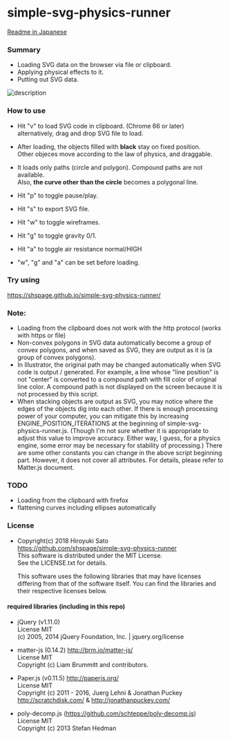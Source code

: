 # simple-svg-physics-runner

[Readme in Japanese](https://github.com/shspage/simple-svg-physics-runner/blob/master/README_ja.md) 

### Summary
* Loading SVG data on the browser via file or clipboard.
* Applying physical effects to it.
* Putting out SVG data.

![description](https://github.com/shspage/simple-svg-physics-runner/blob/master/image/description.gif)

### How to use
* Hit "v" to load SVG code in clipboard. (Chrome 66 or later)  
  alternatively, drag and drop SVG file to load.

* After loading, the objects filled with **black** stay on fixed position.  
  Other objeces move according to the law of physics, and draggable.

* It loads only paths (circle and polygon). Compound paths are not available.  
  Also, **the curve other than the circle** becomes a polygonal line.

* Hit "p" to toggle pause/play.
* Hit "s" to export SVG file.
* Hit "w" to toggle wireframes.
* Hit "g" to toggle gravity 0/1.
* Hit "a" to toggle air resistance normal/HIGH

* "w", "g" and "a" can be set before loading.

### Try using
https://shspage.github.io/simple-svg-physics-runner/

### Note:
* Loading from the clipboard does not work with the http protocol (works with https or file)
* Non-convex polygons in SVG data automatically become a group of convex polygons,
and when saved as SVG, they are output as it is (a group of convex polygons).
* In Illustrator, the original path may be changed automatically when SVG code is output / generated.
For example, a line whose "line position" is not "center" is converted to a compound path with fill color of original line color.
A compound path is not displayed on the screen because it is not processed by this script.
* When stacking objects are output as SVG, you may notice where the edges of the objects dig into each other.
If there is enough processing power of your computer, you can mitigate this by increasing ENGINE_POSITION_ITERATIONS at the beginning of simple-svg-physics-runner.js.
(Though I'm not sure whether it is appropriate to adjust this value to improve accuracy.
Either way, I guess, for a physics engine, some error may be necessary for stability of processing.)
There are some other constants you can change in the above script beginning part.
However, it does not cover all attributes.
For details, please refer to Matter.js document.

### TODO
* Loading from the clipboard with firefox
* flattening curves including ellipses automatically

### License
* Copyright(c) 2018 Hiroyuki Sato  
  https://github.com/shspage/simple-svg-physics-runner  
  This software is distributed under the MIT License.  
  See the LICENSE.txt for details.
  
  This software uses the following libraries that may have licenses
  differing from that of the software itself. You can find the
  libraries and their respective licenses below.

#### required libraries (including in this repo)
* jQuery (v1.11.0)  
  License MIT  
  (c) 2005, 2014 jQuery Foundation, Inc. | jquery.org/license

* matter-js (0.14.2) http://brm.io/matter-js/  
  License MIT  
  Copyright (c) Liam Brummitt and contributors.

* Paper.js (v0.11.5)  http://paperjs.org/  
  License MIT  
  Copyright (c) 2011 - 2016, Juerg Lehni & Jonathan Puckey  
  http://scratchdisk.com/ & http://jonathanpuckey.com/

* poly-decomp.js (https://github.com/schteppe/poly-decomp.js)  
  License MIT  
  Copyright (c) 2013 Stefan Hedman

